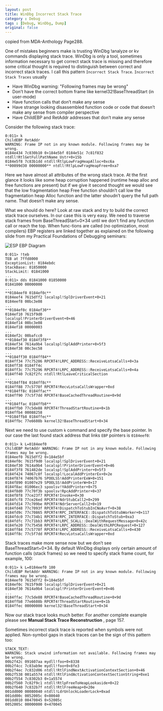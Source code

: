 ```yaml
---
layout: post
title: WinDbg Incorrect Stack Trace
category : Debug
tags : [Debug, WinDbg, Dump]
original: false
---
```


copied from MDA-Anthology Page288.

One of mistakes beginners make is trusting WinDbg !analyze or kv commands displaying stack trace. WinDbg is only a tool, sometimes information necessary to get correct stack trace is missing and therefore some critical thought is required to distinguish between correct and incorrect stack traces. I call this pattern `Incorrect Stack Trace`. `Incorrect Stack Traces` usually

- Have WinDbg warning: "Following frames may be wrong"
- Don’t have the correct bottom frame like kernel32!BaseThreadStart (in user-mode)
- Have function calls that don’t make any sense
- Have strange looking disassembled function code or code that doesn’t make any sense from compiler perspective
- Have ChildEBP and RetAddr addresses that don’t make any sense



Consider the following stack trace:

    0:011> k
    ChildEBP RetAddr
    WARNING: Frame IP not in any known module. Following frames may be wrong.
    0184e434 7c830b10 0×184e5bf 0184e51c 7c81f832 ntdll!RtlGetFullPathName_Ustr+0×15b
    0184e5f8 7c83b1dd ntdll!RtlpLowFragHeapAlloc+0xc6a
    **00099d30 00000000** ntdll!RtlpLowFragHeapFree+0xa7

Here we have almost all attributes of the wrong stack trace. At the first glance it looks like some heap corruption happened (runtime heap alloc and free functions are present) but if we give it second thought we would see that the low fragmentation heap Free function shouldn’t call low the fragmentation heap Alloc function and the latter shoudn’t query the full path name. That doesn’t make any sense.


What we should do here? Look at raw stack and try to build the correct stack trace ourselves. In our case this is very easy. We need to traverse stack frames from BaseThreadStart+0×34 until we don’t find any function call or reach the top. When func-tions are called (no optimization, most compilers) EBP registers are linked together as explained on the following slide from my Practical Foundations of Debugging seminars:

![ESP EBP Diagram](http://1.bp.blogspot.com/-CajdqBJzLZ8/UIKoYcwFHsI/AAAAAAAAAfo/ZHYjJB2Ml4M/s1600/stackebp.png)

    0:011> !teb
    TEB at 7ffd8000
    ExceptionList: 0184ebdc
    StackBase: 01850000
    StackLimit: 01841000
    ...
    0:011> dds 01841000 01850000
    01841000 00000000
    ...
    **0184eef0 0184ef0c**
    0184eef4 7615dff2 localspl!SplDriverEvent+0×21
    0184eef8 00bc3e08
    ...
    **0184ef0c 0184ef30**
    0184ef10 7615f9d0
    localspl!PrinterDriverEvent+0×46
    0184ef14 00bc3e08
    0184ef18 00000003
    ...
    0184ef2c 00bafcc0
    **0184ef30 0184f3f8**
    0184ef34 7614a9b4 localspl!SplAddPrinter+0×5f3
    0184ef38 00c3ec58
    ...
    **0184ff30 0184ff84**
    0184ff34 77c75286 RPCRT4!LRPC_ADDRESS::ReceiveLotsaCalls+0×3a
    0184ff38 0184ff4c
    0184ff3c 77c75296 RPCRT4!LRPC_ADDRESS::ReceiveLotsaCalls+0×4a
    0184ff40 7c82f2fc ntdll!RtlLeaveCriticalSection
    ...
    **0184ff84 0184ff8c**
    0184ff88 77c5778f RPCRT4!RecvLotsaCallsWrapper+0xd
    **0184ff8c 0184ffac**
    0184ff90 77c5f7dd RPCRT4!BaseCachedThreadRoutine+0×9d
    ...
    **0184ffac 0184ffb8**
    0184ffb0 77c5de88 RPCRT4!ThreadStartRoutine+0×1b
    0184ffb4 00088258
    **0184ffb8 0184ffec**
    0184ffbc 77e6608b kernel32!BaseThreadStart+0×34

Next we need to use custom `k` command and specify the base pointer. In our case the last found stack address that links `EBP` pointers is `0184eef0`:

    0:011> k L=0184eef0
    ChildEBP RetAddr WARNING: Frame IP not in any known module. Following frames may be wrong.
    0184eef0 7615dff2 0×184e5bf
    0184ef0c 7615f9d0 localspl!SplDriverEvent+0×21
    0184ef30 7614a9b4 localspl!PrinterDriverEvent+0×46
    0184f3f8 761482de localspl!SplAddPrinter+0×5f3
    0184f424 74067c8f localspl!LocalAddPrinterEx+0×2e
    0184f874 74067b76 SPOOLSS!AddPrinterExW+0×151
    0184f890 01007e29 SPOOLSS!AddPrinterW+0×17
    0184f8ac 01006ec3 spoolsv!YAddPrinter+0×75
    0184f8d0 77c70f3b spoolsv!RpcAddPrinter+0×37
    0184f8f8 77ce23f7 RPCRT4!Invoke+0×30
    0184fcf8 77ce26ed RPCRT4!NdrStubCall2+0×299
    0184fd14 77c709be RPCRT4!NdrServerCall2+0×19
    0184fd48 77c7093f RPCRT4!DispatchToStubInCNoAvrf+0×38
    0184fd9c 77c70865 RPCRT4!RPC_INTERFACE::DispatchToStubWorker+0×117
    0184fdc0 77c734b1 RPCRT4!RPC_INTERFACE::DispatchToStub+0xa3
    0184fdfc 77c71bb3 RPCRT4!LRPC_SCALL::DealWithRequestMessage+0×42c
    0184fe20 77c75458 RPCRT4!LRPC_ADDRESS::DealWithLRPCRequest+0×127
    0184ff84 77c5778f RPCRT4!LRPC_ADDRESS::ReceiveLotsaCalls+0×430
    0184ff8c 77c5f7dd RPCRT4!RecvLotsaCallsWrapper+0xd

Stack traces make more sense now but we don’t see BaseThreadStart+0×34. By default WinDbg displays only certain amount of function calls (stack frames) so we need to specify stack frame count, for example, 100:

    0:011> k L=0184eef0 100
    ChildEBP RetAddr WARNING: Frame IP not in any known module. Following frames may be wrong.
    0184eef0 7615dff2 0×184e5bf
    0184ef0c 7615f9d0 localspl!SplDriverEvent+0×21
    0184ef30 7614a9b4 localspl!PrinterDriverEvent+0×46
    ...
    0184ffac 77c5de88 RPCRT4!BaseCachedThreadRoutine+0×9d
    0184ffb8 77e6608b RPCRT4!ThreadStartRoutine+0×1b
    0184ffec 00000000 kernel32!BaseThreadStart+0×34

Now our stack trace looks much better. For another complete example please see **Manual Stack Trace Reconstruction** , page 157.

Sometimes incorrect stack trace is reported when symbols were not applied. Non-symbol gaps in stack traces can be the sign of this pattern too:

    STACK_TEXT:
    WARNING: Stack unwind information not available. Following frames may be wrong.
    00b2f42c 091607aa mydll!foo+0×8338
    00b2f4cc 7c83ab9e mydll!foo+0×8fe3
    00b2f4ec 7c832d06 ntdll!RtlFindNextActivationContextSection+0×46
    00b2f538 001a5574 ntdll!RtlFindActivationContextSectionString+0xe1
    00b2f554 7c8302b3 0×1a5574
    00b2f560 7c82f9c1 ntdll!RtlpFreeToHeapLookaside+0×22
    00b2f640 7c832b7f ntdll!RtlFreeHeap+0×20e
    001dd000 00080040 ntdll!LdrUnlockLoaderLock+0xad
    001dd00c 0052005c 0×80040
    001dd010 00470045 0×52005c
    0052005c 00000000 0×470045
